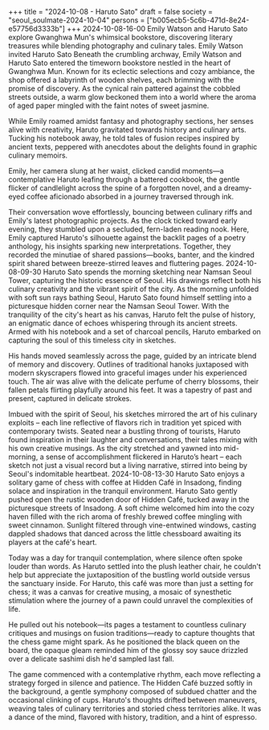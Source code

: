 +++
title = "2024-10-08 - Haruto Sato"
draft = false
society = "seoul_soulmate-2024-10-04"
persons = ["b005ecb5-5c6b-471d-8e24-e57756d3333b"]
+++
2024-10-08-16-00
Emily Watson and Haruto Sato explore Gwanghwa Mun's whimsical bookstore, discovering literary treasures while blending photography and culinary tales.
Emily Watson invited Haruto Sato
Beneath the crumbling archway, Emily Watson and Haruto Sato entered the timeworn bookstore nestled in the heart of Gwanghwa Mun. Known for its eclectic selections and cozy ambiance, the shop offered a labyrinth of wooden shelves, each brimming with the promise of discovery. As the cynical rain pattered against the cobbled streets outside, a warm glow beckoned them into a world where the aroma of aged paper mingled with the faint notes of sweet jasmine. 

While Emily roamed amidst fantasy and photography sections, her senses alive with creativity, Haruto gravitated towards history and culinary arts. Tucking his notebook away, he told tales of fusion recipes inspired by ancient texts, peppered with anecdotes about the delights found in graphic culinary memoirs.

Emily, her camera slung at her waist, clicked candid moments—a contemplative Haruto leafing through a battered cookbook, the gentle flicker of candlelight across the spine of a forgotten novel, and a dreamy-eyed coffee aficionado absorbed in a journey traversed through ink.

Their conversation wove effortlessly, bouncing between culinary riffs and Emily's latest photographic projects. As the clock ticked toward early evening, they stumbled upon a secluded, fern-laden reading nook. Here, Emily captured Haruto's silhouette against the backlit pages of a poetry anthology, his insights sparking new interpretations. Together, they recorded the minutiae of shared passions—books, banter, and the kindred spirit shared between breeze-stirred leaves and fluttering pages.
2024-10-08-09-30
Haruto Sato spends the morning sketching near Namsan Seoul Tower, capturing the historic essence of Seoul. His drawings reflect both his culinary creativity and the vibrant spirit of the city.
As the morning unfolded with soft sun rays bathing Seoul, Haruto Sato found himself settling into a picturesque hidden corner near the Namsan Seoul Tower. With the tranquility of the city's heart as his canvas, Haruto felt the pulse of history, an enigmatic dance of echoes whispering through its ancient streets. Armed with his notebook and a set of charcoal pencils, Haruto embarked on capturing the soul of this timeless city in sketches.

His hands moved seamlessly across the page, guided by an intricate blend of memory and discovery. Outlines of traditional hanoks juxtaposed with modern skyscrapers flowed into graceful images under his experienced touch. The air was alive with the delicate perfume of cherry blossoms, their fallen petals flirting playfully around his feet. It was a tapestry of past and present, captured in delicate strokes.

Imbued with the spirit of Seoul, his sketches mirrored the art of his culinary exploits – each line reflective of flavors rich in tradition yet spiced with contemporary twists. Seated near a bustling throng of tourists, Haruto found inspiration in their laughter and conversations, their tales mixing with his own creative musings. As the city stretched and yawned into mid-morning, a sense of accomplishment flickered in Haruto’s heart – each sketch not just a visual record but a living narrative, stirred into being by Seoul's indomitable heartbeat.
2024-10-08-13-30
Haruto Sato enjoys a solitary game of chess with coffee at Hidden Café in Insadong, finding solace and inspiration in the tranquil environment.
Haruto Sato gently pushed open the rustic wooden door of Hidden Café, tucked away in the picturesque streets of Insadong. A soft chime welcomed him into the cozy haven filled with the rich aroma of freshly brewed coffee mingling with sweet cinnamon. Sunlight filtered through vine-entwined windows, casting dappled shadows that danced across the little chessboard awaiting its players at the café's heart.

Today was a day for tranquil contemplation, where silence often spoke louder than words. As Haruto settled into the plush leather chair, he couldn't help but appreciate the juxtaposition of the bustling world outside versus the sanctuary inside. For Haruto, this café was more than just a setting for chess; it was a canvas for creative musing, a mosaic of synesthetic stimulation where the journey of a pawn could unravel the complexities of life.

He pulled out his notebook—its pages a testament to countless culinary critiques and musings on fusion traditions—ready to capture thoughts that the chess game might spark. As he positioned the black queen on the board, the opaque gleam reminded him of the glossy soy sauce drizzled over a delicate sashimi dish he'd sampled last fall.

The game commenced with a contemplative rhythm, each move reflecting a strategy forged in silence and patience. The Hidden Café buzzed softly in the background, a gentle symphony composed of subdued chatter and the occasional clinking of cups. Haruto's thoughts drifted between maneuvers, weaving tales of culinary territories and storied chess territories alike. It was a dance of the mind, flavored with history, tradition, and a hint of espresso.
